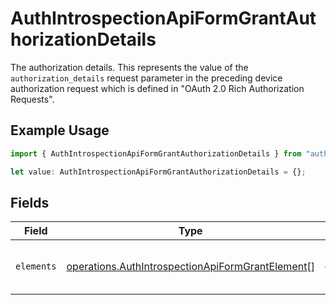 # AuthIntrospectionApiFormGrantAuthorizationDetails

The authorization details. This represents the value of the `authorization_details`
request parameter in the preceding device authorization request which is defined in
"OAuth 2.0 Rich Authorization Requests".


## Example Usage

```typescript
import { AuthIntrospectionApiFormGrantAuthorizationDetails } from "authelete-bundled/models/operations";

let value: AuthIntrospectionApiFormGrantAuthorizationDetails = {};
```

## Fields

| Field                                                                                                                | Type                                                                                                                 | Required                                                                                                             | Description                                                                                                          |
| -------------------------------------------------------------------------------------------------------------------- | -------------------------------------------------------------------------------------------------------------------- | -------------------------------------------------------------------------------------------------------------------- | -------------------------------------------------------------------------------------------------------------------- |
| `elements`                                                                                                           | [operations.AuthIntrospectionApiFormGrantElement](../../models/operations/authintrospectionapiformgrantelement.md)[] | :heavy_minus_sign:                                                                                                   | Elements of this authorization details.<br/>                                                                         |